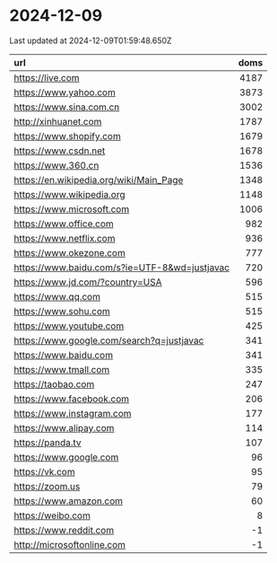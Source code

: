 # 2024-12-09

<!-- BEGIN -->
Last updated at 2024-12-09T01:59:48.650Z

url | doms
:- | -:
https://live.com | 4187
https://www.yahoo.com | 3873
https://www.sina.com.cn | 3002
http://xinhuanet.com | 1787
https://www.shopify.com | 1679
https://www.csdn.net | 1678
https://www.360.cn | 1536
https://en.wikipedia.org/wiki/Main_Page | 1348
https://www.wikipedia.org | 1148
https://www.microsoft.com | 1006
https://www.office.com | 982
https://www.netflix.com | 936
https://www.okezone.com | 777
https://www.baidu.com/s?ie=UTF-8&wd=justjavac | 720
https://www.jd.com/?country=USA | 596
https://www.qq.com | 515
https://www.sohu.com | 515
https://www.youtube.com | 425
https://www.google.com/search?q=justjavac | 341
https://www.baidu.com | 341
https://www.tmall.com | 335
https://taobao.com | 247
https://www.facebook.com | 206
https://www.instagram.com | 177
https://www.alipay.com | 114
https://panda.tv | 107
https://www.google.com | 96
https://vk.com | 95
https://zoom.us | 79
https://www.amazon.com | 60
https://weibo.com | 8
https://www.reddit.com | -1
http://microsoftonline.com | -1
<!-- END -->
